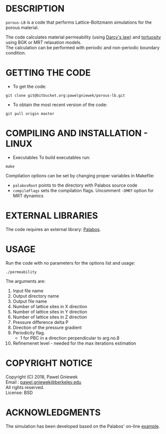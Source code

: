 DESCRIPTION
==================================================
`porous-LB` is a code that performs Lattice-Boltzmann simulations for the porous material.

The code calculates material permeability (using [Darcy's law](https://en.wikipedia.org/wiki/Darcy%27s_law)) and [tortuosity](http://aip.scitation.org/doi/abs/10.1063/1.4711147) 
using BGK or MRT relaxation models.   
The calculation can be performed with periodic and non-periodic boundary condition.   

GETTING THE CODE
==================================================
* To get the code:
```
git clone git@bitbucket.org:pawelgniewek/porous-lb.git
```

* To obtain the most recent version of the code:
```
git pull origin master
```

COMPILING AND INSTALLATION - LINUX
==================================================
* Executables
To build executables run:
```
make
```

Compilation options can be set by changing proper variables in Makefile:

* `palabosRoot` points to the directory with Palabos source code   
* `compileFlags` sets the compilation flags. Uncomment `-DMRT` option for MRT dynamics


EXTERNAL LIBRARIES
================
The code requires an external library: [Palabos](http://www.palabos.org/).

USAGE
=====
Run the code with no parameters for the options list and usage:
```
./permeability 

```
The arguments are:
    
1.  Input file name
2.  Output directory name
3.  Output file name
4.  Number of lattice sites in X direction
5.  Number of lattice sites in Y direction
6.  Number of lattice sites in Z direction
7.  Pressure difference delta P
8.  Direction of the pressure gradient
9.  Periodicity flag. 
    * 1 for PBC in a direction perpendicular to arg.no.8
10. Refinemenet level - needed for the max iterations estimation



COPYRIGHT NOTICE
================
Copyright (C) 2018, Pawel Gniewek   
Email : pawel.gniewek@berkeley.edu   
All rights reserved.   
License: BSD   

ACKNOWLEDGMENTS
===============

The simulation has been developed based on the Palabos' on-line [example](http://www.palabos.org/documentation/tutorial/permeability.html).


